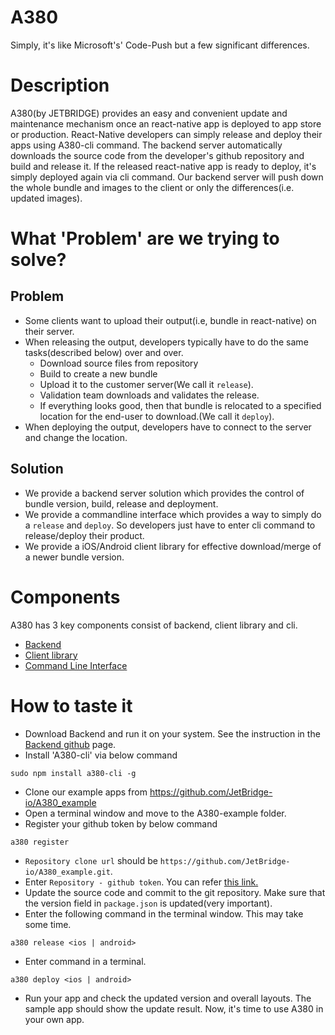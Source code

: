 # A380
Simply, it's like Microsoft's' Code-Push but a few significant differences.

# Description
A380(by JETBRIDGE) provides an easy and convenient update and maintenance mechanism once an react-native app is deployed to app store or production.
React-Native developers can simply release and deploy their apps using A380-cli command. The backend server automatically downloads the source code from the developer's github repository and build and release it. If the released react-native app is ready to deploy, it's simply deployed again via cli command. Our backend server will push down the whole bundle and images to the client or only the differences(i.e. updated images).

# What 'Problem' are we trying to solve?
## Problem
- Some clients want to upload their output(i.e, bundle in react-native) on their server.
- When releasing the output, developers typically have to do the same tasks(described below) over and over.
  - Download source files from repository
  - Build to create a new bundle
  - Upload it to the customer server(We call it `release`).
  - Validation team downloads and validates the release.
  - If everything looks good, then that bundle is relocated to a specified location for the end-user to download.(We call it `deploy`).
- When deploying the output, developers have to connect to the server and change the location.

## Solution
- We provide a backend server solution which provides the control of bundle version, build, release and deployment.
- We provide a commandline interface which provides a way to simply do a `release` and `deploy`. So developers just have to enter cli command to release/deploy their product.
- We provide a iOS/Android client library for effective download/merge of a newer bundle version.

# Components
A380 has 3 key components consist of backend, client library and cli.
- [Backend](https://github.com/JetBridge-io/A380_backend)
- [Client library](https://github.com/JetBridge-io/A380_client)
- [Command Line Interface](https://github.com/JetBridge-io/A380-cli)

# How to taste it
- Download Backend and run it on your system. See the instruction in the [Backend github](https://github.com/JetBridge-io/A380_backend) page.
- Install 'A380-cli' via below command
~~~~
sudo npm install a380-cli -g
~~~~
- Clone our example apps from https://github.com/JetBridge-io/A380_example
- Open a terminal window and move to the A380-example folder.
- Register your github token by below command
~~~~
a380 register
~~~~
  - `Repository clone url` should be `https://github.com/JetBridge-io/A380_example.git`.
  - Enter `Repository - github token`. You can refer [this link.](https://help.github.com/articles/creating-an-access-token-for-command-line-use/)
- Update the source code and commit to the git repository. Make sure that the version field in `package.json` is updated(very important).
- Enter the following command in the terminal window. This may take some time.
~~~~
a380 release <ios | android>
~~~~
- Enter command in a terminal.
~~~~
a380 deploy <ios | android>
~~~~
- Run your app and check the updated version and overall layouts. The sample app should show the update result. Now, it's time to use A380 in your own app.
